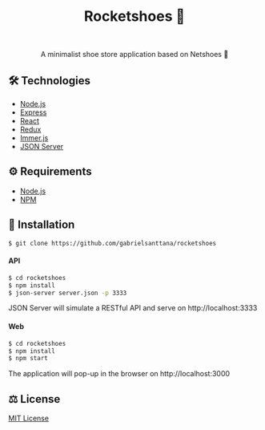 # <div align="center" style="margin-bottom: 50px">Rocketshoes 🥾</div>

###

<p align="center">A minimalist shoe store application based on Netshoes 🥾</p>

## 🛠️ Technologies

<ul>
  <li><a href="https://nodejs.org/en/">Node.js</a></li>
  <li><a href="https://expressjs.com/">Express</a></li>
  <li><a href="https://reactjs.org/">React</a></li>
  <li><a href="https://redux.js.org/">Redux</a></li>
  <li><a href="https://github.com/immerjs/immer">Immer.js</a></li>
  <li><a href="https://www.npmjs.com/package/json-server">JSON Server</a></li>
</ul>

## ⚙️ Requirements

<ul>
  <li><a href="https://nodejs.org/en/">Node.js</a></li>
  <li><a href="https://www.npmjs.com/">NPM</a></li>
</ul>

## 🚀 Installation

```
$ git clone https://github.com/gabrielsanttana/rocketshoes
```

#### API

```bash
$ cd rocketshoes
$ npm install
$ json-server server.json -p 3333
```

JSON Server will simulate a RESTful API and serve on http://localhost:3333

#### Web

```bash
$ cd rocketshoes
$ npm install
$ npm start 
```

The application will pop-up in the browser on http://localhost:3000

## ⚖️ License

[MIT License](https://github.com/gabrielsanttana/rocketshoes/blob/master/LICENSE)
